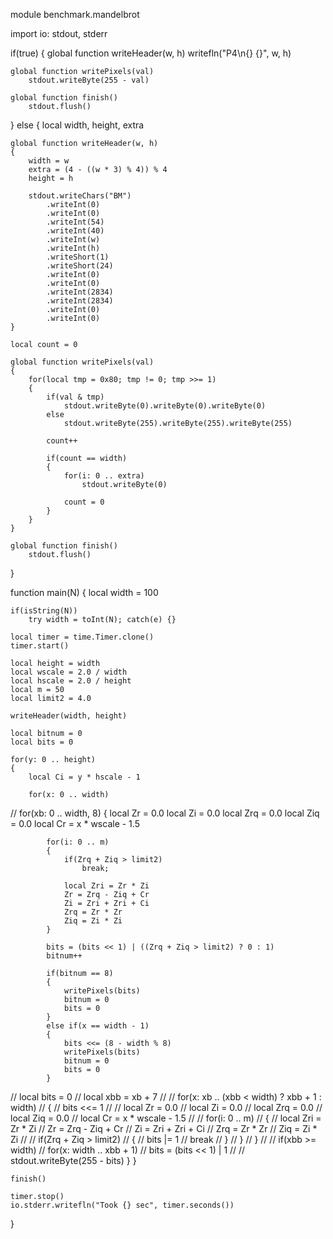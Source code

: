 module benchmark.mandelbrot

import io: stdout, stderr

if(true)
{
	global function writeHeader(w, h)
		writefln("P4\n{} {}", w, h)

	global function writePixels(val)
		stdout.writeByte(255 - val)
		
	global function finish()
		stdout.flush()
}
else
{
	local width, height, extra

	global function writeHeader(w, h)
	{
		width = w
		extra = (4 - ((w * 3) % 4)) % 4
		height = h

		stdout.writeChars("BM")
			.writeInt(0)
			.writeInt(0)
			.writeInt(54)
			.writeInt(40)
			.writeInt(w)
			.writeInt(h)
			.writeShort(1)
			.writeShort(24)
			.writeInt(0)
			.writeInt(0)
			.writeInt(2834)
			.writeInt(2834)
			.writeInt(0)
			.writeInt(0)
	}

	local count = 0

	global function writePixels(val)
	{
		for(local tmp = 0x80; tmp != 0; tmp >>= 1)
		{
			if(val & tmp)
				stdout.writeByte(0).writeByte(0).writeByte(0)
			else
				stdout.writeByte(255).writeByte(255).writeByte(255)

			count++

			if(count == width)
			{
				for(i: 0 .. extra)
					stdout.writeByte(0)
	
				count = 0
			}
		}
	}

	global function finish()
		stdout.flush()
}

function main(N)
{
	local width = 100

	if(isString(N))
		try width = toInt(N); catch(e) {}
		
	local timer = time.Timer.clone()
	timer.start()

	local height = width
	local wscale = 2.0 / width
	local hscale = 2.0 / height
	local m = 50
	local limit2 = 4.0

	writeHeader(width, height)

	local bitnum = 0
	local bits = 0

	for(y: 0 .. height)
	{
		local Ci = y * hscale - 1

		for(x: 0 .. width)
// 		for(xb: 0 .. width, 8)
		{
			local Zr = 0.0
			local Zi = 0.0
			local Zrq = 0.0
			local Ziq = 0.0
			local Cr = x * wscale - 1.5

			for(i: 0 .. m)
			{
				if(Zrq + Ziq > limit2)
					break;

				local Zri = Zr * Zi
				Zr = Zrq - Ziq + Cr
				Zi = Zri + Zri + Ci
				Zrq = Zr * Zr
				Ziq = Zi * Zi
			}

			bits = (bits << 1) | ((Zrq + Ziq > limit2) ? 0 : 1)
			bitnum++

			if(bitnum == 8)
			{
				writePixels(bits)
				bitnum = 0
				bits = 0
			}
			else if(x == width - 1)
			{
				bits <<= (8 - width % 8)
				writePixels(bits)
				bitnum = 0
				bits = 0
			}

// 			local bits = 0
// 			local xbb = xb + 7
//
// 			for(x: xb .. (xbb < width) ? xbb + 1 : width)
// 			{
// 				bits <<= 1
//
// 				local Zr = 0.0
// 				local Zi = 0.0
// 				local Zrq = 0.0
// 				local Ziq = 0.0
// 				local Cr = x * wscale - 1.5
//
// 				for(i: 0 .. m)
// 				{
// 					local Zri = Zr * Zi
// 					Zr = Zrq - Ziq + Cr
// 					Zi = Zri + Zri + Ci
// 					Zrq = Zr * Zr
// 					Ziq = Zi * Zi
// 
// 					if(Zrq + Ziq > limit2)
// 					{
// 						bits |= 1
// 						break
// 					}
// 				}
// 			}
// 
// 			if(xbb >= width)
// 				for(x: width .. xbb + 1)
// 					bits = (bits << 1) | 1
// 
// 			stdout.writeByte(255 - bits)
		}
	}

	finish()

	timer.stop()
	io.stderr.writefln("Took {} sec", timer.seconds())
}